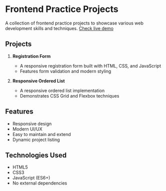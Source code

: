 # Frontend Practice Projects

A collection of frontend practice projects to showcase various web development skills and techniques.
[Check live demo](https://annawu23.github.io/Fullstack-Practice/)

## Projects

1. **Registration Form**

   - A responsive registration form built with HTML, CSS, and JavaScript
   - Features form validation and modern styling

2. **Responsive Ordered List**
   - A responsive ordered list implementation
   - Demonstrates CSS Grid and Flexbox techniques

## Features

- Responsive design
- Modern UI/UX
- Easy to maintain and extend
- Dynamic project listing

## Technologies Used

- HTML5
- CSS3
- JavaScript (ES6+)
- No external dependencies
